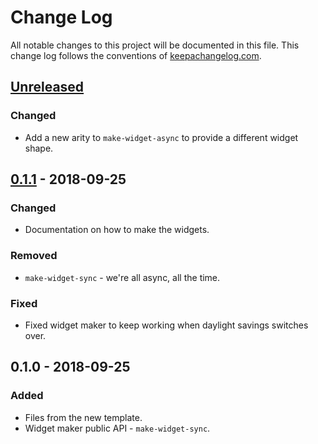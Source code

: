 # Change Log
All notable changes to this project will be documented in this file. This change log follows the conventions of [keepachangelog.com](http://keepachangelog.com/).

## [Unreleased]
### Changed
- Add a new arity to `make-widget-async` to provide a different widget shape.

## [0.1.1] - 2018-09-25
### Changed
- Documentation on how to make the widgets.

### Removed
- `make-widget-sync` - we're all async, all the time.

### Fixed
- Fixed widget maker to keep working when daylight savings switches over.

## 0.1.0 - 2018-09-25
### Added
- Files from the new template.
- Widget maker public API - `make-widget-sync`.

[Unreleased]: https://github.com/your-name/clj-cal/compare/0.1.1...HEAD
[0.1.1]: https://github.com/your-name/clj-cal/compare/0.1.0...0.1.1
